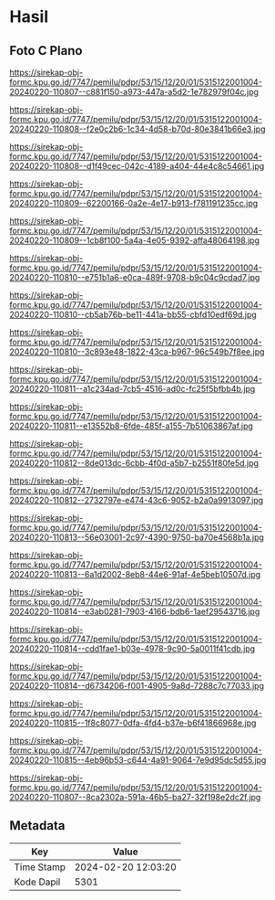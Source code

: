 # Hasil

## Foto C Plano

https://sirekap-obj-formc.kpu.go.id/7747/pemilu/pdpr/53/15/12/20/01/5315122001004-20240220-110807--c881f150-a973-447a-a5d2-1e782979f04c.jpg

https://sirekap-obj-formc.kpu.go.id/7747/pemilu/pdpr/53/15/12/20/01/5315122001004-20240220-110808--f2e0c2b6-1c34-4d58-b70d-80e3841b66e3.jpg

https://sirekap-obj-formc.kpu.go.id/7747/pemilu/pdpr/53/15/12/20/01/5315122001004-20240220-110808--d1f49cec-042c-4189-a404-44e4c8c54661.jpg

https://sirekap-obj-formc.kpu.go.id/7747/pemilu/pdpr/53/15/12/20/01/5315122001004-20240220-110809--62200166-0a2e-4e17-b913-f781191235cc.jpg

https://sirekap-obj-formc.kpu.go.id/7747/pemilu/pdpr/53/15/12/20/01/5315122001004-20240220-110809--1cb8f100-5a4a-4e05-9392-affa48064198.jpg

https://sirekap-obj-formc.kpu.go.id/7747/pemilu/pdpr/53/15/12/20/01/5315122001004-20240220-110810--e751b1a6-e0ca-489f-9708-b9c04c9cdad7.jpg

https://sirekap-obj-formc.kpu.go.id/7747/pemilu/pdpr/53/15/12/20/01/5315122001004-20240220-110810--cb5ab76b-be11-441a-bb55-cbfd10edf69d.jpg

https://sirekap-obj-formc.kpu.go.id/7747/pemilu/pdpr/53/15/12/20/01/5315122001004-20240220-110810--3c893e48-1822-43ca-b967-96c549b7f8ee.jpg

https://sirekap-obj-formc.kpu.go.id/7747/pemilu/pdpr/53/15/12/20/01/5315122001004-20240220-110811--a1c234ad-7cb5-4516-ad0c-fc25f5bfbb4b.jpg

https://sirekap-obj-formc.kpu.go.id/7747/pemilu/pdpr/53/15/12/20/01/5315122001004-20240220-110811--e13552b8-6fde-485f-a155-7b51063867af.jpg

https://sirekap-obj-formc.kpu.go.id/7747/pemilu/pdpr/53/15/12/20/01/5315122001004-20240220-110812--8de013dc-6cbb-4f0d-a5b7-b2551f80fe5d.jpg

https://sirekap-obj-formc.kpu.go.id/7747/pemilu/pdpr/53/15/12/20/01/5315122001004-20240220-110812--2732797e-e474-43c6-9052-b2a0a9913097.jpg

https://sirekap-obj-formc.kpu.go.id/7747/pemilu/pdpr/53/15/12/20/01/5315122001004-20240220-110813--56e03001-2c97-4390-9750-ba70e4568b1a.jpg

https://sirekap-obj-formc.kpu.go.id/7747/pemilu/pdpr/53/15/12/20/01/5315122001004-20240220-110813--6a1d2002-8eb8-44e6-91af-4e5beb10507d.jpg

https://sirekap-obj-formc.kpu.go.id/7747/pemilu/pdpr/53/15/12/20/01/5315122001004-20240220-110814--e3ab0281-7903-4166-bdb6-1aef29543716.jpg

https://sirekap-obj-formc.kpu.go.id/7747/pemilu/pdpr/53/15/12/20/01/5315122001004-20240220-110814--cdd1fae1-b03e-4978-9c90-5a0011f41cdb.jpg

https://sirekap-obj-formc.kpu.go.id/7747/pemilu/pdpr/53/15/12/20/01/5315122001004-20240220-110814--d6734206-f001-4905-9a8d-7288c7c77033.jpg

https://sirekap-obj-formc.kpu.go.id/7747/pemilu/pdpr/53/15/12/20/01/5315122001004-20240220-110815--1f8c8077-0dfa-4fd4-b37e-b6f41866968e.jpg

https://sirekap-obj-formc.kpu.go.id/7747/pemilu/pdpr/53/15/12/20/01/5315122001004-20240220-110815--4eb96b53-c644-4a91-9064-7e9d95dc5d55.jpg

https://sirekap-obj-formc.kpu.go.id/7747/pemilu/pdpr/53/15/12/20/01/5315122001004-20240220-110807--8ca2302a-591a-46b5-ba27-32f198e2dc2f.jpg


## Metadata

| Key        | Value               |
| ---------- | ------------------- |
| Time Stamp | 2024-02-20 12:03:20 |
| Kode Dapil | 5301                |




